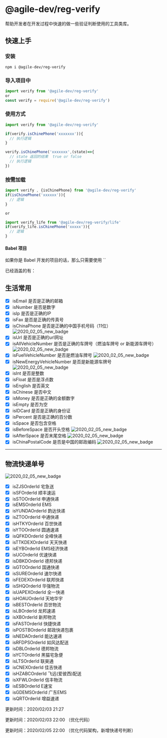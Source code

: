 [2020_02_05_new_badge]: https://img.shields.io/static/v1?label=2020-02-05&message=new&color=red

# @agile-dev/reg-verify
帮助开发者在开发过程中快速的做一些验证判断使用的工具类库。

## 快速上手

### 安装

``` npm
npm i @agile-dev/reg-verify
```

### 导入项目中

``` js
import verify from '@agile-dev/reg-verify'
or
const verify = require('@agile-dev/reg-verify')
```

### 使用方式

``` js
import verify from '@agile-dev/reg-verify'

if(verify.isChinePhone('xxxxxxx')){
  // 执行逻辑
}

verify.isChinePhone('xxxxxxx',(state)=>{
  // state 返回的结果  true or false
  // 执行逻辑
})
```

### 按需加载
``` js
import verify , {isChinePhone} from '@agile-dev/reg-verify'
if(isChinePhone('xxxxxx')){
  // 逻辑
}

or 

import verify_life from '@agile-dev/reg-verify/life'
if(verify_life.isChinePhone('xxxxx')){
  // 逻辑
}
```


#### Babel 项目
如果你是 Babel 开发的项目的话，那么只需要使用 ``

已经涵盖的有：

## 生活常用

+ [x] isEmail 是否是正确的邮箱 
+ [x] isNumber 是否是数字
+ [x] isIp 是否是正确的IP
+ [x] isFax 是否是正确的传真号
+ [x] isChinaPhone 是否是正确的中国手机号码（11位）![2020_02_05_new_badge]([2020_02_05_new_badge])
+ [x] isUrl 是否是正确的url网址
+ [x] isAllVehicleNumber 是否是正确的车牌号（燃油车牌号 or 新能源车牌号）![2020_02_05_new_badge]([2020_02_05_new_badge])
+ [x] isFuelVehicleNumber 是否是燃油车牌号 ![2020_02_05_new_badge]([2020_02_05_new_badge])
+ [x] isNewEnergyVehicleNumber 是否是新能源车牌号 ![2020_02_05_new_badge]([2020_02_05_new_badge])
+ [x] isInt 是否是整数
+ [x] isFloat 是否是浮点数
+ [x] isEnglish 是否英文
+ [x] isChinese 是否中文
+ [x] isMoney 是否是正确的金额数字
+ [x] isEmpty 是否为空
+ [x] isIDCard 是否是正确的身份证
+ [x] isPercent 是否是正确的百分数
+ [x] isSpace 是否包含空格
+ [x] isBeforeSpace 是否开头空格 ![2020_02_05_new_badge]([2020_02_05_new_badge])
+ [x] isAfterSpace 是否末尾空格 ![2020_02_05_new_badge]([2020_02_05_new_badge])
+ [x] isChinaPostalCode 是否是中国的邮政编码 ![2020_02_05_new_badge]([2020_02_05_new_badge])

---
## 物流快递单号 
![2020_02_05_new_badge]([2020_02_05_new_badge])
+ [x] isZJSOrderId 宅急送
+ [x] isSFOrderId 顺丰速运
+ [x] isSTOOrderId 申通快递
+ [x] isEMSOrderId EMS
+ [x] isYUNDAOrderId 韵达快递
+ [x] isZTOOrderId 中通快递
+ [x] isHTKYOrderId 百世快递
+ [x] isYTOOrderId 圆通速递
+ [x] isQFKDOrderId 全峰快递
+ [x] isTTKDEXOrderId 天天快递
+ [x] isEYBOrderId EMS经济快递
+ [x] isUCOrderId 优速快递
+ [x] isDBKDOrderId 德邦快递
+ [x] isGTOOrderId 国通快递
+ [x] isSUREOrderId 速尔快递
+ [x] isFEDEXOrderId 联邦快递
+ [x] isSHQOrderId 华强物流
+ [x] isUAPEXOrderId 全一快递
+ [x] isHOAUOrderId 天地华宇
+ [x] isBESTOrderId 百世物流
+ [x] isLBOrderId 龙邦速递
+ [x] isXBOrderId 新邦物流
+ [x] isFASTOrderId 快捷快递
+ [x] isPOSTBOrderId 邮政快递包裹
+ [x] isNEDAOrderId 能达速递
+ [x] isRFDPSOrderId 如风达配送
+ [x] isDBLOrderId 德邦物流
+ [x] isYCTOrderId 黑猫宅急便
+ [x] isLTSOrderId 联昊通
+ [x] isCNEXOrderId 佳吉快递
+ [x] isHZABCOrderId 飞远(爱彼西)配送
+ [x] isXFWLOrderId 信丰物流
+ [x] isESBOrderId E速宝
+ [x] isGDEMSOrderId 广东EMS
+ [x] isQRTOrderId 增益速递

更新时间：2020/02/03 21:27

更新时间：2020/02/03 22:00  （优化代码）

更新时间：2020/02/05 22:00  （优化代码架构，新增快递号判断）